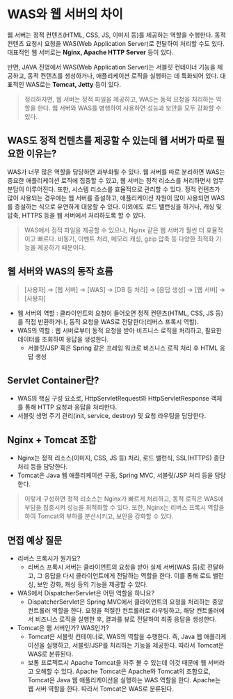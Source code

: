 # WAS와 웹 서버의 차이
웹 서버는 정적 컨텐츠(HTML, CSS, JS, 이미지 등)를 제공하는 역할을 수행한다.
동적 컨텐츠 요청시 요청을 WAS(Web Application Server)로 전달하여 처리할 수도 있다.
대표적인 웹 서버로는 **Nginx, Apache HTTP Server** 등이 있다.

반면, JAVA 진영에서 WAS(Web Application Server)는 서블릿 컨테이너 기능을 제공하고, 동적 컨텐츠를 생성하거나, 애플리케이션 로직을 실행하는 데 특화되어 있다. 대표적인 WAS로는 **Tomcat, Jetty** 등이 있다.
> 정리하자면, 웹 서버는 정적 파일을 제공하고, WAS는 동적 요청을 처리하는 역할을 한다. 웹 서버와 WAS를 병행하여 사용하면 성능과 보안을 모두 강화할 수 있다.

## WAS도 정적 컨텐츠를 제공할 수 있는데 웹 서버가 따로 필요한 이유는?
WAS가 너무 많은 역할을 담당하면 과부화될 수 있다. 
웹 서버를 따로 분리하면 WAS는 중요한 애플리케이션 로직에 집중할 수 있고, 웹 서버는 정적 리소스를 처리하면서 업무 분담이 이루어진다. 또한, 시스템 리소스를 효율적으로 관리할 수 있다. 정적 컨텐츠가 많이 사용되는 경우에는 웹 서버를 증설하고, 애플리케이션 자원이 많이 사용되면 WAS를 증설하는 식으로 유연하게 대응할 수 있다.
이외에도 로드 밸런싱을 하거나, 캐싱 및 압축, HTTPS 등을 웹 서버에서 처리하도록 할 수 있다.
> WAS에서 정적 파일을 제공할 수 있으나, Nginx 같은 웹 서버가 훨씬 더 효율적이고 빠르다. 비동기, 이벤트 처리, 메모리 캐싱, gzip 압축 등 다양한 최적화 기능을 제공하기 때문이다.

## 웹 서버와 WAS의 동작 흐름
> [사용자] → [웹 서버] → [WAS] → [DB 등 처리] → [응답 생성] → [웹 서버] → [사용자]
- 웹 서버의 역할 : 클라이언트의 요청이 들어오면 정적 컨텐츠(HTML, CSS, JS 등)를 직접 반환하거나, 동적 요청을 WAS로 전달한다(리버스 프록시 역할).
- WAS의 역할 : 웹 서버로부터 동적 요청을 받아 비즈니스 로직을 처리하고, 필요한 데이터를 조회하여 응답을 생성한다.
    - 서블릿/JSP 혹은 Spring 같은 프레임 워크로 비즈니스 로직 처리 후 HTML 응답 생성

## Servlet Container란?
- WAS의 핵심 구성 요소로, HttpServletRequest와 HttpServletResponse 객체를 통해 HTTP 요청과 응답을 처리한다.
- 서블릿 생명 주기 관리(init, service, destroy) 및 요청 라우팅을 담당한다.

## Nginx + Tomcat 조합
- Nginx는 정적 리소스(이미지, CSS, JS 등) 처리, 로드 밸런식, SSL(HTTPS) 종단 처리 등을 담당한다.
- Tomcat은 Java 웹 애플리케이션 구동, Spring MVC, 서블릿/JSP 처리 등을 담당한다.
> 이렇게 구성하면 정적 리소스는 Nginx가 빠르게 처리하고, 동적 로직은 WAS에 부담을 집중시켜 성능을 최적화할 수 있다. 또한, Nginx는 리버스 프록시 역할을 하여 Tomcat의 부하를 분산시키고, 보안을 강화할 수 있다.

## 면접 예상 질문
- 리버스 프록시가 뭔가요?
    - 리버스 프록시 서버는 클라이언트의 요청을 받아 실제 서버(WAS 등)로 전달하고, 그 응답을 다시 클라이언트에게 전달하는 역할을 한다. 이를 통해 로드 밸런싱, 보안 강화, 캐싱 등의 기능을 제공할 수 있다.
- WAS에서 DispatcherServlet은 어떤 역할을 하나요?
    - DispatcherServlet은 Spring MVC에서 클라이언트의 요청을 처리하는 중앙 컨트롤러 역할을 한다. 요청을 적절한 컨트롤러로 라우팅하고, 해당 컨트롤러에서 비즈니스 로직을 실행한 후, 결과를 뷰로 전달하여 최종 응답을 생성한다.
- Tomcat은 웹 서버인가? WAS인가?
    - Tomcat은 서블릿 컨테이너로, WAS의 역할을 수행한다. 즉, Java 웹 애플리케이션을 실행하고, 서블릿/JSP를 처리하는 기능을 제공한다. 따라서 Tomcat은 WAS로 분류된다.
    - 보통 프로젝트시 Apache Tomcat을 자주 볼 수 있는데 이것 때문에 웹 서버라고 오해할 수 있다. Apache Tomcat은 Apache와 Tomcat의 조합으로, Tomcat은 Java 웹 애플리케이션을 실행하는 WAS 역할을 한다. Apache는 웹 서버 역할을 한다. 따라서 Tomcat은 WAS로 분류된다.
